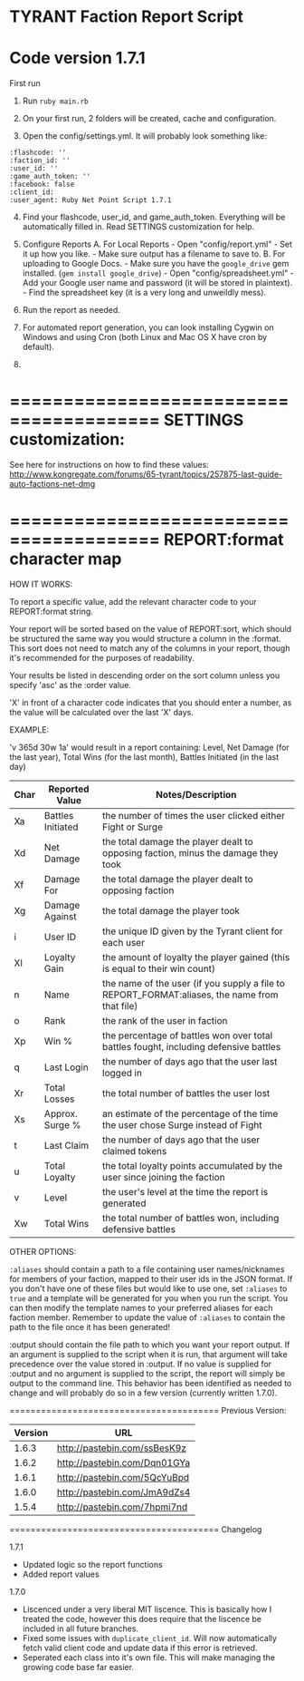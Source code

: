 TYRANT Faction Report Script
========================================
Code version 1.7.1
========================================
First run

1. Run ```ruby main.rb```

2. On your first run, 2 folders will be created, cache and configuration.

3. Open the config/settings.yml. It will probably look something like:
```---
:flashcode: ''
:faction_id: ''
:user_id: ''
:game_auth_token: ''
:facebook: false
:client_id:
:user_agent: Ruby Net Point Script 1.7.1
```

4. Find your flashcode, user_id, and game_auth_token.  Everything will be automatically filled in.  Read SETTINGS customization for help.

5. Configure Reports
	A. For Local Reports
		- Open "config/report.yml"
		- Set it up how you like.
		- Make sure output has a filename to save to.
	B. For uploading to Google Docs.
		- Make sure you have the ```google_drive``` gem installed. (```gem install google_drive```)
		- Open "config/spreadsheet.yml"
		- Add your Google user name and password (it will be stored in plaintext).
		- Find the spreadsheet key (it is a very long and unweildly mess).

6. Run the report as needed.

7. For automated report generation, you can look installing Cygwin on Windows and using Cron (both Linux and Mac OS X have cron by default).
8. 

========================================
SETTINGS customization:
========================================


See here for instructions on how to find these values:
http://www.kongregate.com/forums/65-tyrant/topics/257875-last-guide-auto-factions-net-dmg


========================================
REPORT:format character map
========================================

HOW IT WORKS:

To report a specific value, add the relevant character code to your REPORT:format string.

Your report will be sorted based on the value of REPORT:sort, which should be structured the same
way you would structure a column in the :format. This sort does not need to match any of the columns in your
report, though it's recommended for the purposes of readability.

Your results be listed in descending order on the sort column unless you specify 'asc' as the :order value.

'X' in front of a character code indicates that you should enter a number, as the value will be
calculated over the last 'X' days.

EXAMPLE:

'v 365d 30w 1a' would result in a report containing:
Level, Net Damage (for the last year), Total Wins (for the last month), Battles Initiated (in the last day)


Char | Reported Value    | Notes/Description
-----|-------------------|-------------------------------------------------------------------------------------
  Xa | Battles Initiated | the number of times the user clicked either Fight or Surge
  Xd | Net Damage        | the total damage the player dealt to opposing faction, minus the damage they took
  Xf | Damage For        | the total damage the player dealt to opposing faction
  Xg | Damage Against    | the total damage the player took
   i | User ID           | the unique ID given by the Tyrant client for each user
  Xl | Loyalty Gain      | the amount of loyalty the player gained (this is equal to their win count)
   n | Name              | the name of the user (if you supply a file to REPORT_FORMAT:aliases, the name from that file)
   o | Rank              | the rank of the user in faction
  Xp | Win %             | the percentage of battles won over total battles fought, including defensive battles
   q | Last Login        | the number of days ago that the user last logged in
  Xr | Total Losses      | the total number of battles the user lost
  Xs | Approx. Surge %   | an estimate of the percentage of the time the user chose Surge instead of Fight
   t | Last Claim        | the number of days ago that the user claimed tokens
   u | Total Loyalty     | the total loyalty points accumulated by the user since joining the faction
   v | Level             | the user's level at the time the report is generated
  Xw | Total Wins        | the total number of battles won, including defensive battles


OTHER OPTIONS:

```:aliases``` should contain a path to a file containing user names/nicknames for members of your faction, mapped
to their user ids in the JSON format. If you don't have one of these files but would like to use one, set
```:aliases``` to ```true``` and a template will be generated for you when you run the script. You can then
modify the template names to your preferred aliases for each faction member. Remember to update the value
of ```:aliases``` to contain the path to the file once it has been generated!

:output should contain the file path to which you want your report output. If an argument is supplied to the script
when it is run, that argument will take precedence over the value stored in :output. If no value is supplied for
:output and no argument is supplied to the script, the report will simply be output to the command line.  This behavior
has been identified as needed to change and will probably do so in a few version (currently written 1.7.0).

========================================
Previous Version: 

Version |  URL
--------|------------------------------
1.6.3   |  http://pastebin.com/ssBesK9z
1.6.2   |  http://pastebin.com/Dqn01GYa
1.6.1   |  http://pastebin.com/5QcYuBpd
1.6.0   |  http://pastebin.com/JmA9dZs4
1.5.4   |  http://pastebin.com/7hpmi7nd

========================================
Changelog

1.7.1

* Updated logic so the report functions
* Added report values

1.7.0

* Liscenced under a very liberal MIT liscence.  This is basically how I treated the code, however this does require that the liscence be included in all future branches.
* Fixed some issues with ```duplicate_client_id```. Will now automatically fetch valid client code and update data if this error is retrieved.
* Seperated each class into it's own file.  This will make managing the growing code base far easier.
